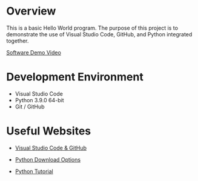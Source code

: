 # Overview

This is a basic Hello World program. The purpose of this project is to demonstrate the use of Visual Studio Code, GitHub, and Python integrated together. 

[Software Demo Video](https://youtu.be/2ZsZ6qBxEtY)

# Development Environment

* Visual Studio Code
* Python 3.9.0 64-bit
* Git / GitHub

# Useful Websites

* [Visual Studio Code & GitHub](https://code.visualstudio.com/docs/editor/versioncontrol)

* [Python Download Options](https://www.python.org/downloads/)

* [Python Tutorial](https://www.w3schools.com/python/)
